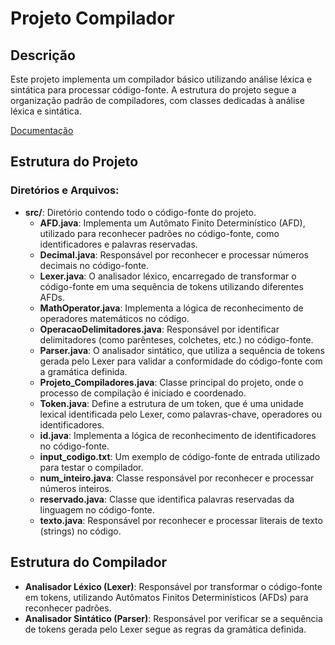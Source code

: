 # Projeto Compilador

## Descrição
Este projeto implementa um compilador básico utilizando análise léxica e sintática para processar código-fonte. A estrutura do projeto segue a organização padrão de compiladores, com classes dedicadas à análise léxica e sintática. 

[Documentação ](https://github.com/YuriBykoff/CO/wiki)

## Estrutura do Projeto

### Diretórios e Arquivos:


- **src/**: Diretório contendo todo o código-fonte do projeto.
  - **AFD.java**: Implementa um Autômato Finito Determinístico (AFD), utilizado para reconhecer padrões no código-fonte, como identificadores e palavras reservadas.
  - **Decimal.java**: Responsável por reconhecer e processar números decimais no código-fonte.
  - **Lexer.java**: O analisador léxico, encarregado de transformar o código-fonte em uma sequência de tokens utilizando diferentes AFDs.
  - **MathOperator.java**: Implementa a lógica de reconhecimento de operadores matemáticos no código.
  - **OperacaoDelimitadores.java**: Responsável por identificar delimitadores (como parênteses, colchetes, etc.) no código-fonte.
  - **Parser.java**: O analisador sintático, que utiliza a sequência de tokens gerada pelo Lexer para validar a conformidade do código-fonte com a gramática definida.
  - **Projeto_Compiladores.java**: Classe principal do projeto, onde o processo de compilação é iniciado e coordenado.
  - **Token.java**: Define a estrutura de um token, que é uma unidade lexical identificada pelo Lexer, como palavras-chave, operadores ou identificadores.
  - **id.java**: Implementa a lógica de reconhecimento de identificadores no código-fonte.
  - **input_codigo.txt**: Um exemplo de código-fonte de entrada utilizado para testar o compilador.
  - **num_inteiro.java**: Classe responsável por reconhecer e processar números inteiros.
  - **reservado.java**: Classe que identifica palavras reservadas da linguagem no código-fonte.
  - **texto.java**: Responsável por reconhecer e processar literais de texto (strings) no código.


## Estrutura do Compilador
- **Analisador Léxico (Lexer)**: Responsável por transformar o código-fonte em tokens, utilizando Autômatos Finitos Determinísticos (AFDs) para reconhecer padrões.
- **Analisador Sintático (Parser)**: Responsável por verificar se a sequência de tokens gerada pelo Lexer segue as regras da gramática definida.

